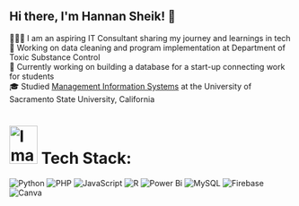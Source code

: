 ## Hi there, I'm Hannan Sheik! 🍵

👩🏽‍💻 I am an aspiring IT Consultant sharing my journey and learnings in tech <br/>
💼 Working on data cleaning and program implementation at Department of Toxic Substance Control <br>
🌱 Currently working on building a database for a start-up connecting work for students <br/>
🎓 Studied [Management Information Systems](https://catalog.csus.edu/colleges/business-administration/information-systems-and-business-analytics/bs-in-business-administration-management-information-systems/) at the University of Sacramento State University, California  <br/>

# <img width="50" height="68" alt="Image" src="https://github.com/user-attachments/assets/d1f1323d-96f2-4235-b73c-b0d46509156e" />  Tech Stack:
![Python](https://img.shields.io/badge/python-3670A0?style=for-the-badge&logo=python&logoColor=ffdd54) ![PHP](https://img.shields.io/badge/php-%23777BB4.svg?style=for-the-badge&logo=php&logoColor=white) ![JavaScript](https://img.shields.io/badge/javascript-%23323330.svg?style=for-the-badge&logo=javascript&logoColor=%23F7DF1E) ![R](https://img.shields.io/badge/r-%23276DC3.svg?style=for-the-badge&logo=r&logoColor=white) ![Power Bi](https://img.shields.io/badge/power_bi-F2C811?style=for-the-badge&logo=powerbi&logoColor=black) ![MySQL](https://img.shields.io/badge/mysql-4479A1.svg?style=for-the-badge&logo=mysql&logoColor=white) ![Firebase](https://img.shields.io/badge/firebase-a08021?style=for-the-badge&logo=firebase&logoColor=ffcd34) ![Canva](https://img.shields.io/badge/Canva-%2300C4CC.svg?style=for-the-badge&logo=Canva&logoColor=white)

<!-- Proudly created with GPRM ( https://gprm.itsvg.in ) -->
